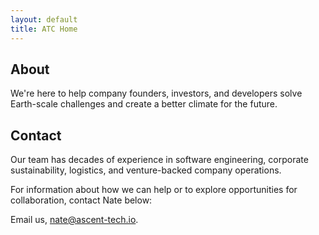 ```yaml
---
layout: default
title: ATC Home
---
```


## About
We're here to help company founders, investors, and developers solve Earth-scale challenges and create a better climate for the future.

## Contact
Our team has decades of experience in software engineering, corporate sustainability, logistics, and venture-backed company operations.

For information about how we can help or to explore opportunities for collaboration, contact Nate below:

Email us, [nate@ascent-tech.io](mailto:nate@ascent-tech.io).